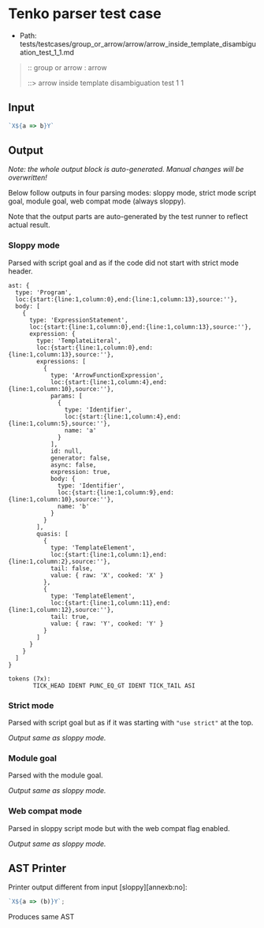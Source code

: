 # Tenko parser test case

- Path: tests/testcases/group_or_arrow/arrow/arrow_inside_template_disambiguation_test_1_1.md

> :: group or arrow : arrow
>
> ::> arrow inside template disambiguation test 1 1

## Input

`````js
`X${a => b}Y`
`````

## Output

_Note: the whole output block is auto-generated. Manual changes will be overwritten!_

Below follow outputs in four parsing modes: sloppy mode, strict mode script goal, module goal, web compat mode (always sloppy).

Note that the output parts are auto-generated by the test runner to reflect actual result.

### Sloppy mode

Parsed with script goal and as if the code did not start with strict mode header.

`````
ast: {
  type: 'Program',
  loc:{start:{line:1,column:0},end:{line:1,column:13},source:''},
  body: [
    {
      type: 'ExpressionStatement',
      loc:{start:{line:1,column:0},end:{line:1,column:13},source:''},
      expression: {
        type: 'TemplateLiteral',
        loc:{start:{line:1,column:0},end:{line:1,column:13},source:''},
        expressions: [
          {
            type: 'ArrowFunctionExpression',
            loc:{start:{line:1,column:4},end:{line:1,column:10},source:''},
            params: [
              {
                type: 'Identifier',
                loc:{start:{line:1,column:4},end:{line:1,column:5},source:''},
                name: 'a'
              }
            ],
            id: null,
            generator: false,
            async: false,
            expression: true,
            body: {
              type: 'Identifier',
              loc:{start:{line:1,column:9},end:{line:1,column:10},source:''},
              name: 'b'
            }
          }
        ],
        quasis: [
          {
            type: 'TemplateElement',
            loc:{start:{line:1,column:1},end:{line:1,column:2},source:''},
            tail: false,
            value: { raw: 'X', cooked: 'X' }
          },
          {
            type: 'TemplateElement',
            loc:{start:{line:1,column:11},end:{line:1,column:12},source:''},
            tail: true,
            value: { raw: 'Y', cooked: 'Y' }
          }
        ]
      }
    }
  ]
}

tokens (7x):
       TICK_HEAD IDENT PUNC_EQ_GT IDENT TICK_TAIL ASI
`````

### Strict mode

Parsed with script goal but as if it was starting with `"use strict"` at the top.

_Output same as sloppy mode._

### Module goal

Parsed with the module goal.

_Output same as sloppy mode._

### Web compat mode

Parsed in sloppy script mode but with the web compat flag enabled.

_Output same as sloppy mode._

## AST Printer

Printer output different from input [sloppy][annexb:no]:

````js
`X${a => (b)}Y`;
````

Produces same AST
